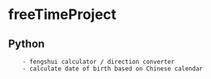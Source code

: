 # freeTimeProject
## Python
		- fengshui calculator / direction converter
		- calculate date of birth based on Chinese calendar
